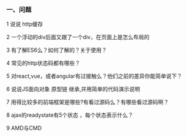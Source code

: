 ### 一、问题
1 说说 http缓存

2 一个浮动的div后面又跟了一个div，在页面上是怎么布局的

3 有了解ES6么？如何了解的？关于使用？

4 常见的http状态码都有哪些？

5 对react,vue，或者angular有过接触么？他们之前的差异你能简单说下？

6 说说JS面向对象 原型链 继承,并用简单的代码演示说明

7 用得比较多的前端框架是哪些?有看过源码么？有哪些看过源码啊？

8 ajax的readystate有5个状态 ，每个状态表示什么？

9 AMD与CMD


